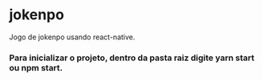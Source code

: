 # jokenpo
Jogo de jokenpo usando react-native. 

### Para inicializar o projeto, dentro da pasta raiz digite yarn start ou npm start. 

